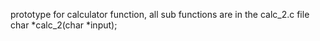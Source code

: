 prototype for calculator function, all sub functions are in the calc_2.c file
char        *calc_2(char *input);
